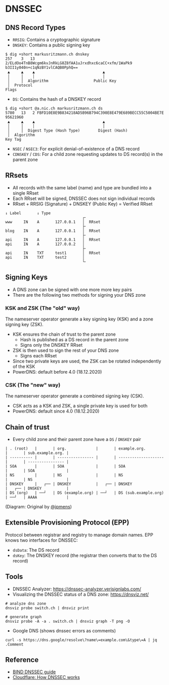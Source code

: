 # DNSSEC

## DNS Record Types

* `RRSIG`: Contains a cryptographic signature
* `DNSKEY`: Contains a public signing key
```
$ dig +short markusritzmann.ch dnskey          
257    3   13   2/ELdOo4TnB8Wcgm6kvJnRkLG8Z8fAA1uJrxdhxc6caCC+xfm/1WaPk9 b3II1y040n+c1qNzBY1vlCAQB0PphQ==
 ▲     ▲    ▲                              ▲
 │     │    │                              │
 │     │  Algorithm                    Public Key
 │  Protocol
Flags
```
* `DS`: Contains the hash of a DNSKEY record
```
$ dig +short @a.nic.ch markusritzmann.ch ds
5780   13   2 FBFD10E8E9B834218AD5B96B794C390E8E479E689BECC55C5004BE7E 95621960
 ▲     ▲    ▲                              ▲
 │     │    │                              │
 │     │  Digest Type (Hash Type)        Digest (Hash)
 │  Algorithm
Key Tag
```
* `NSEC` / `NSEC3`: For explicit denial-of-existence of a DNS record
* `CDNSKEY` / `CDS`: For a child zone requesting updates to DS record(s) in the parent zone

## RRsets

* All records with the same label (name) and type are bundled into a single RRset
* Each RRset will be signed, DNSSEC does not sign individual records
* RRset + RRSIG (Signature) + DNSKEY (Public Key) = Verified RRset

```
↓ Label       ↓ Type
                                  ┌╴
www     IN    A       127.0.0.1   │  RRset
                                  ├╴
blog    IN    A       127.0.0.1   │  RRset
                                  ├╴
api     IN    A       127.0.0.1   │  RRset
api     IN    A       127.0.0.2   │
                                  ├╴
api     IN    TXT     test1       │  RRset
api     IN    TXT     test2       │
                                  └╴
```

## Signing Keys

* A DNS zone can be signed with one more more key pairs
* There are the following two methods for signing your DNS zone 

### KSK and ZSK (The "old" way) 

The nameserver operator generate a key signing key (KSK) and a zone signing key (ZSK).

* KSK ensures the chain of trust to the parent zone
  * Hash is published as a DS record in the parent zone
  * Signs only the DNSKEY RRset
* ZSK is then used to sign the rest of your DNS zone
  * Signs each RRset
* Since two private keys are used, the ZSK can be rotated independently of the KSK
* PowerDNS: default before 4.0 (18.12.2020)

### CSK (The "new" way)

The nameserver operator generate a combined signing key (CSK).

* CSK acts as a KSK and ZSK, a single private key is used for both 
* PowerDNS: default since 4.0 (18.12.2020)

## Chain of trust

* Every child zone and their parent zone have a `DS` / `DNSKEY` pair

```
| . (root)   |       | org.             |       | example.org.         |       | sub.example.org. |
| ---------- |       | ---------------- |       | -------------------- |       | ---------------- |
| SOA        |       | SOA              |       | SOA                  |       | SOA              |
| NS         |       | NS               |       | NS                   |       | NS               |
| DNSKEY     |   ┌── | DNSKEY           |   ┌── | DNSKEY               |   ┌── | DNSKEY           |
| DS (org)   | ──┘   | DS (example.org) | ──┘   | DS (sub.example.org) | ──┘   | AAAA             |
```

(Diagram: Original by [@jpmens](https://jpmens.net/2021/06/09/visualizing-the-dnssec-chain-of-trust/))

## Extensible Provisioning Protocol (EPP)

Protocol between registrar and registry to manage domain names. EPP knows two interfaces for DNSSEC:

* `dsData`: The DS record
* `dsKey`: The DNSKEY record (the registrar then converts that to the DS record)

## Tools

* DNSSEC Analyzer: https://dnssec-analyzer.verisignlabs.com/
* Visualizing the DNSSEC status of a DNS zone: https://dnsviz.net/
```shell
# analyze dns zone
dnsviz probe switch.ch | dnsviz print

# generate graph
dnsviz probe -A -a . switch.ch | dnsviz graph -T png -O
```
* Google DNS (shows dnssec errors as comments)
```shell
curl -s https://dns.google/resolve\?name\=example.com\&type\=A | jq .Comment
```

## Reference

* [BIND DNSSEC guide](https://bind9.readthedocs.io/en/latest/dnssec-guide.html)
* [Cloudflare: How DNSSEC works](https://www.cloudflare.com/dns/dnssec/how-dnssec-works/)
